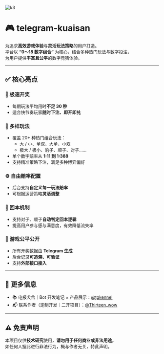 ![k3](https://github.com/user-attachments/assets/fc41d49d-89ee-4ba6-bd70-bb65414c5591)

# 🎮 telegram-kuaisan

为追求**高效游戏体验**与**灵活玩法策略**的用户打造。  
平台以 **“0～18 数字组合”** 为核心，结合多种热门玩法与数字投注，  
为用户提供**丰富且公平**的数字竞猜体验。

---

## ✅ 核心亮点

### 🚀 极速开奖
- 每期玩法平均用时**不足 30 秒**
- 适合快节奏玩家**随时下注、即开即兑**

### 🎲 多样玩法
- 覆盖 20+ 种热门组合玩法：
  - 大 / 小、单双、大单、小双
  - 极大 / 极小、豹子、顺子、对子……
- 单个数字赔率从 **1:11 到 1:388**
- 支持精准策略下注，满足多种博弈偏好

### ⚙️ 自由赔率配置
- 后台支持**自定义每一玩法赔率**
- 可根据运营策略**灵活调整**

### 🔄 回本机制
- 支持对子、顺子**自动判定回本逻辑**
- 提高用户参与感与满意度，有效降低流失率

### 🔐 游戏公平公开
- 所有开奖数据由 **Telegram 生成**
- 后台记录**可追溯、可验证**
- 支持**外部接口接入**

---

## 📌 更多信息

- 📚 电报犬舍｜Bot 开发笔记 × 产品展示：[@tgkennel](https://t.me/tgkennel)
- 📬 联系作者（定制开发｜二开项目）：[@Thirteen_wow](https://t.me/Thirteen_wow)

---

## ⚠️ 免责声明
本项目仅供**技术研究**使用，**请勿用于任何商业或非法用途**。  
如任何人据此进行非法行为，概与作者无关，特此声明。
